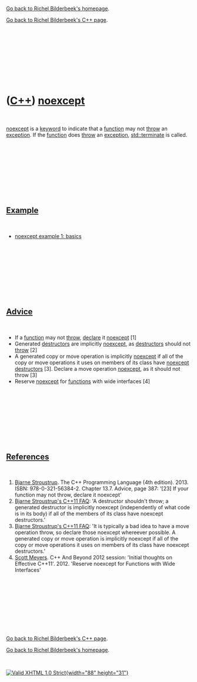 [Go back to Richel Bilderbeek's homepage](index.htm).

[Go back to Richel Bilderbeek's C++ page](Cpp.htm).

 

 

 

 

 

([C++](Cpp.htm)) [noexcept](CppNoexcept.htm)
============================================

 

[noexcept](CppNoexcept.htm) is a [keyword](CppKeyword.htm) to indicate
that a [function](CppFunction.htm) may not [throw](CppThrow.htm) an
[exception](CppException.htm). If the [function](CppFunction.htm) does
[throw](CppThrow.htm) an [exception](CppException.htm),
[std::terminate](CppTerminate.htm) is called.

 

 

 

 

 

[Example](CppExample.htm)
-------------------------

 

-   [noexcept example 1: basics](CppNoexceptExample1.htm)

 

 

 

 

 

[Advice](CppAdvice.htm)
-----------------------

 

-   If a [function](CppFunction.htm) may not [throw](CppThrow.htm),
    [declare](CppDeclaration.htm) it [noexcept](CppNoexcept.htm) \[1\]
-   Generated [destructors](CppDestructor.htm) are implicitly
    [noexcept](CppNoexcept.htm), as [destructors](CppDestructor.htm)
    should not [throw](CppThrow.htm) \[2\]
-   A generated copy or move operation is implicitly
    [noexcept](CppNoexcept.htm) if all of the copy or move operations it
    uses on members of its class have [noexcept](CppNoexcept.htm)
    [destructors](CppDestructor.htm) \[3\]. Declare a move operation
    [noexcept](CppNoexcept.htm), as it should not throw \[3\]
-   Reserve [noexcept](CppNoexcept.htm) for [functions](CppFunction.htm)
    with wide interfaces \[4\]

 

 

 

 

 

[References](CppReferences.htm)
-------------------------------

 

1.  [Bjarne Stroustrup](CppBjarneStroustrup.htm). The C++ Programming
    Language (4th edition). 2013. ISBN: 978-0-321-56384-2. Chapter 13.7.
    Advice, page 387: '\[23\] If your function may not throw, declare it
    noexcept'
2.  [Bjarne Stroustrup's C++11
    FAQ](http://www.stroustrup.com/C++11FAQ.html#noexcept): 'A
    destructor shouldn't throw; a generated destructor is implicitly
    noexcept (independently of what code is in its body) if all of the
    members of its class have noexcept destructors.'
3.  [Bjarne Stroustrup's C++11
    FAQ](http://www.stroustrup.com/C++11FAQ.html#noexcept): 'It is
    typically a bad idea to have a move operation throw, so declare
    those noexcept whereever possible. A generated copy or move
    operation is implicitly noexcept if all of the copy or move
    operations it uses on members of its class have noexcept
    destructors.'
4.  [Scott Meyers](CppScottMeyers.htm). C++ And Beyond 2012 session:
    'Initial thoughts on Effective C++11'. 2012. 'Reserve noexcept for
    Functions with Wide Interfaces'

 

 

 

 

 

[Go back to Richel Bilderbeek's C++ page](Cpp.htm).

[Go back to Richel Bilderbeek's homepage](index.htm).

 

[![Valid XHTML 1.0 Strict](valid-xhtml10.png){width="88"
height="31"}](http://validator.w3.org/check?uri=referer)
